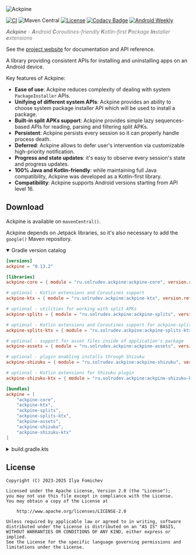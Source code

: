 ![Ackpine](docs/images/logo-text-colored.svg)

[![CI](https://github.com/solrudev/Ackpine/actions/workflows/ci.yml/badge.svg)](https://github.com/solrudev/Ackpine/actions/workflows/ci.yml)
![Maven Central](https://img.shields.io/maven-central/v/ru.solrudev.ackpine/ackpine-core)
[![License](https://img.shields.io/badge/License-Apache_2.0-blue.svg)](https://github.com/solrudev/Ackpine/blob/master/LICENSE)
[![Codacy Badge](https://app.codacy.com/project/badge/Grade/c3014b1eee9648959b70ee6bbad51489)](https://app.codacy.com/gh/solrudev/Ackpine/dashboard?utm_source=gh&utm_medium=referral&utm_content=&utm_campaign=Badge_grade)
[![Android Weekly](https://androidweekly.net/issues/issue-593/badge)](https://androidweekly.net/issues/issue-593)

<span style="color:#808080">_**Ackpine** - **A**ndroid **C**oroutines-friendly **K**otlin-first **P**ackage **In**staller **e**xtensions_</span>

See the [project website](https://ackpine.solrudev.ru) for documentation and API reference.

A library providing consistent APIs for installing and uninstalling apps on an Android device.

Key features of Ackpine:

- **Ease of use**: Ackpine reduces complexity of dealing with system `PackageInstaller` APIs.
- **Unifying of different system APIs**: Ackpine provides an ability to choose system package installer API which will be used to install a package.
- **Built-in split APKs support**: Ackpine provides simple lazy sequences-based APIs for reading, parsing and filtering split APKs.
- **Persistent**: Ackpine persists every session so it can properly handle process death.
- **Deferred**: Ackpine allows to defer user's intervention via customizable high-priority notification.
- **Progress and state updates**: it's easy to observe every session's state and progress updates.
- **100% Java and Kotlin-friendly**: while maintaining full Java compatibility, Ackpine was developed as a Kotlin-first library.
- **Compatibility**: Ackpine supports Android versions starting from API level 16.

Download
--------

Ackpine is available on `mavenCentral()`.

Ackpine depends on Jetpack libraries, so it's also necessary to add the `google()` Maven repository.

<details open>
  <summary>Gradle version catalog</summary>

```toml
[versions]
ackpine = "0.13.2"

[libraries]
ackpine-core = { module = "ru.solrudev.ackpine:ackpine-core", version.ref = "ackpine" }

# optional - Kotlin extensions and Coroutines support
ackpine-ktx = { module = "ru.solrudev.ackpine:ackpine-ktx", version.ref = "ackpine" }

# optional - utilities for working with split APKs
ackpine-splits = { module = "ru.solrudev.ackpine:ackpine-splits", version.ref = "ackpine" }

# optional - Kotlin extensions and Coroutines support for ackpine-splits
ackpine-splits-ktx = { module = "ru.solrudev.ackpine:ackpine-splits-ktx", version.ref = "ackpine" }

# optional - support for asset files inside of application's package
ackpine-assets = { module = "ru.solrudev.ackpine:ackpine-assets", version.ref = "ackpine" }

# optional - plugin enabling installs through Shizuku
ackpine-shizuku = { module = "ru.solrudev.ackpine:ackpine-shizuku", version.ref = "ackpine" }

# optional - Kotlin extensions for Shizuku plugin
ackpine-shizuku-ktx = { module = "ru.solrudev.ackpine:ackpine-shizuku-ktx", version.ref = "ackpine" }

[bundles]
ackpine = [
    "ackpine-core",
    "ackpine-ktx",
    "ackpine-splits",
    "ackpine-splits-ktx",
    "ackpine-assets",
    "ackpine-shizuku",
    "ackpine-shizuku-ktx"
]
```
</details>

<details>
  <summary>build.gradle.kts</summary>

```kotlin
dependencies {
    val ackpineVersion = "0.13.2"
    implementation("ru.solrudev.ackpine:ackpine-core:$ackpineVersion")

    // optional - Kotlin extensions and Coroutines support
    implementation("ru.solrudev.ackpine:ackpine-ktx:$ackpineVersion")

    // optional - utilities for working with split APKs
    implementation("ru.solrudev.ackpine:ackpine-splits:$ackpineVersion")

    // optional - Kotlin extensions and Coroutines support for ackpine-splits
    implementation("ru.solrudev.ackpine:ackpine-splits-ktx:$ackpineVersion")

    // optional - support for asset files inside of application's package
    implementation("ru.solrudev.ackpine:ackpine-assets:$ackpineVersion")

    // optional - plugin enabling installs through Shizuku
    implementation("ru.solrudev.ackpine:ackpine-shizuku:$ackpineVersion")

    // optional - Kotlin extensions for Shizuku plugin
    implementation("ru.solrudev.ackpine:ackpine-shizuku-ktx:$ackpineVersion")
}
```
</details>

License
-------

    Copyright (C) 2023-2025 Ilya Fomichev
    
    Licensed under the Apache License, Version 2.0 (the "License");
    you may not use this file except in compliance with the License.
    You may obtain a copy of the License at
    
        http://www.apache.org/licenses/LICENSE-2.0
    
    Unless required by applicable law or agreed to in writing, software
    distributed under the License is distributed on an "AS IS" BASIS,
    WITHOUT WARRANTIES OR CONDITIONS OF ANY KIND, either express or implied.
    See the License for the specific language governing permissions and
    limitations under the License.
